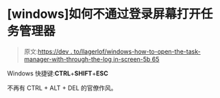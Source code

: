 # [windows]如何不通过登录屏幕打开任务管理器

> 原文:[https://dev . to/llagerlof/windows-how-to-open-the-task-manager-with-through-the-log in-screen-5b 65](https://dev.to/llagerlof/windows-how-to-open-the-task-manager-without-going-through-the-login-screen-5b65)

Windows 快捷键:**CTRL**+**SHIFT**+**ESC**

不再有 CTRL + ALT + DEL 的官僚作风。